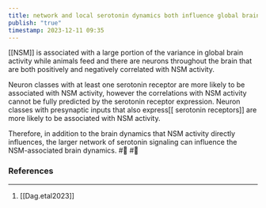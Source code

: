 ```yaml
---
title: network and local serotonin dynamics both influence global brain dynamics
publish: "true"
timestamp: 2023-12-11 09:35
---
```

[[NSM]] is associated with a large portion of the variance in global brain activity while animals feed and there are neurons throughout the brain that are both positively and negatively correlated with NSM activity. 

Neuron classes with at least one serotonin receptor are more likely to be associated with NSM activity, however the correlations with NSM activity cannot be fully predicted by the serotonin receptor expression. Neuron classes with presynaptic inputs that also express[[ serotonin receptors]] are more likely to be associated with NSM activity.

Therefore, in addition to the brain dynamics that NSM activity directly influences, the larger network of serotonin signaling can influence the NSM-associated brain dynamics. 
#🥚 #🌱 
### References
---
1. [[Dag.etal2023]]